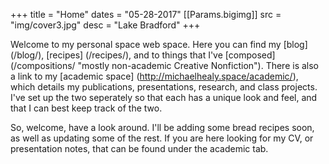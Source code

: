 +++
title = "Home"
dates = "05-28-2017"
[[Params.bigimg]]
  src = "img/cover3.jpg"
  desc = "Lake Bradford"
+++

Welcome to my personal space web space. Here you can find my [blog] (/blog/), [recipes] (/recipes/), and to things that I've [composed] (/compositions/ "mostly non-academic Creative Nonfiction"). There is also a link to my [academic space] (http://michaelhealy.space/academic/), which details my publications, presentations, research, and class projects. I've set up the two seperately so that each has a unique look and feel, and that I can best keep track of the two.

So, welcome, have a look around. I'll be adding some bread recipes soon, as well as updating some of the rest. If you are here looking for my CV, or presentation notes, that can be found under the academic tab.
